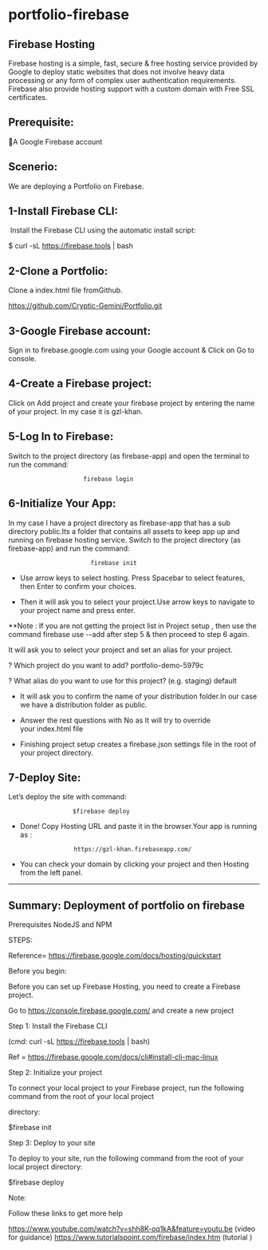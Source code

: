 # portfolio-firebase


Firebase Hosting
-------------------

Firebase hosting is a simple, fast, secure & free hosting service provided by Google to deploy static websites that does not involve heavy data processing or any form of complex user authentication requirements. Firebase also provide hosting support with a custom domain with Free SSL certificates.


Prerequisite:
---------------

A Google Firebase account

Scenerio:
-------------

We are deploying a Portfolio on Firebase.


1-Install Firebase CLI:
------------------------

 Install the Firebase CLI using the automatic install script:


$ curl -sL https://firebase.tools | bash

2-Clone a Portfolio:
----------------------

Clone a index.html file fromGithub.

https://github.com/Cryptic-Gemini/Portfolio.git

 
 3-Google Firebase account:
 -----------------------------

Sign in to firebase.google.com using your Google account & Click on Go to console.


4-Create a Firebase project:
--------------------------

Click on Add project and create your firebase project by entering the name of your project.
In my case it is gzl-khan.




 5-Log In to Firebase:
-----------------------

Switch to the project directory (as firebase-app) and open the terminal to run the command:

                         firebase login


6-Initialize Your App:
------------------------
In my case I have a project directory as firebase-app that has a sub directory public.Its a folder that contains all assets to keep app up and running on firebase hosting service.
Switch to the project directory (as firebase-app) and run the command:

                           firebase init
                           
- Use arrow keys to select hosting. Press Spacebar to select features, then Enter to confirm your choices.

- Then it will ask you to select your project.Use arrow keys to navigate to your project name and press enter.

**Note : If you are not getting the project list in Project setup , then use the command firebase use --add after step 5 & then proceed to step 6 again.

It will ask you to select your project and set an alias for your project.

? Which project do you want to add? portfolio-demo-5979c

? What alias do you want to use for this project? (e.g. staging) default

- It will ask you to confirm the name of your distribution folder.In our case we have a distribution folder as public.

- Answer the rest questions with No as It will try to override your index.html file

- Finishing project setup creates a firebase.json settings file in the root of your project directory.

7-Deploy Site:
---------------------

Let’s deploy the site with command:

                      $firebase deploy

- Done! Copy Hosting URL and paste it in the browser.Your app is running as :

                     https://gzl-khan.firebaseapp.com/


- You can check your domain by clicking your project and then Hosting from the left panel.









----------------------------------------------------------------------------------------------------------------------------
Summary:
Deployment of portfolio on firebase
---------------------------------------------------------------------------------------------------------------------------

Prerequisites
NodeJS and NPM


STEPS:

Reference= https://firebase.google.com/docs/hosting/quickstart

Before you begin:

Before you can set up Firebase Hosting, you need to create a Firebase project.

Go to https://console.firebase.google.com/ and create a new project

Step 1: Install the Firebase CLI

(cmd: curl -sL https://firebase.tools | bash)

Ref = https://firebase.google.com/docs/cli#install-cli-mac-linux


Step 2: Initialize your project

To connect your local project to your Firebase project, run the following command from the root of your local project 

directory:

 $firebase init

Step 3: Deploy to your site

To deploy to your site, run the following command from the root of your local project directory:

 $firebase deploy


Note:

Follow these links to get more help

https://www.youtube.com/watch?v=shh8K-oq1kA&feature=youtu.be (video for guidance)
https://www.tutorialspoint.com/firebase/index.htm (tutorial )









